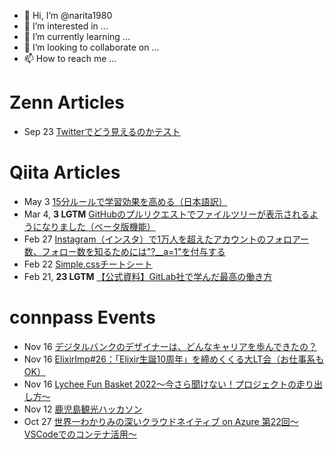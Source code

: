 - 👋 Hi, I’m @narita1980
- 👀 I’m interested in ...
- 🌱 I’m currently learning ...
- 💞️ I’m looking to collaborate on ...
- 📫 How to reach me ...

# Zenn Articles

<!-- profile updater begin: zenn -->
- Sep 23 [Twitterでどう見えるのかテスト](https://zenn.dev/narita1980/articles/cbb21f8d7f785752d6ac)
<!-- profile updater end: zenn -->

# Qiita Articles

<!-- profile updater begin: qiita -->
- May 3 [15分ルールで学習効果を高める（日本語訳）](https://qiita.com/narita1980/items/d0ad5246344fc6e4380f)
- Mar 4, **3 LGTM** [GitHubのプルリクエストでファイルツリーが表示されるようになりました（ベータ版機能）](https://qiita.com/narita1980/items/bee2c5232342a51e0415)
- Feb 27 [Instagram（インスタ）で1万人を超えたアカウントのフォロアー数、フォロー数を知るためには"?__a=1"を付与する](https://qiita.com/narita1980/items/630b7014fa893461b991)
- Feb 22 [Simple.cssチートシート](https://qiita.com/narita1980/items/fd2ccf0e91944aab9fd5)
- Feb 21, **23 LGTM** [【公式資料】GitLab社で学んだ最高の働き方](https://qiita.com/narita1980/items/d7d142c2bb6312cb9ad6)
<!-- profile updater end: qiita -->

# connpass Events

<!-- profile updater begin: connpass -->
- Nov 16 [デジタルバンクのデザイナーは、どんなキャリアを歩んできたの？](https://minna-no-ginko-design.connpass.com/event/263243/)
- Nov 16 [ElixirImp#26：「Elixir生誕10周年」を締めくくる大LT会（お仕事系もOK）](https://fukuokaex.connpass.com/event/263738/)
- Nov 16 [Lychee Fun Basket 2022〜今さら聞けない！プロジェクトの走り出し方〜](https://lychee.connpass.com/event/256758/)
- Nov 12 [鹿児島観光ハッカソン](https://uhuru.connpass.com/event/260684/)
- Oct 27 [世界一わかりみの深いクラウドネイティブ on Azure 第22回〜VSCodeでのコンテナ活用〜](https://tech-lab.connpass.com/event/262745/)
<!-- profile updater end: connpass -->

<!---
narita1980/narita1980 is a ✨ special ✨ repository because its `README.md` (this file) appears on your GitHub profile.
You can click the Preview link to take a look at your changes.
--->

